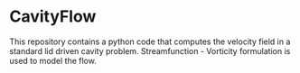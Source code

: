 # CavityFlow
This repository contains a python code that computes the velocity field in a standard lid driven cavity problem. Streamfunction - Vorticity formulation is used to model the flow.
